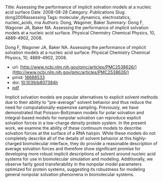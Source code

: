Title: Assessing the performance of implicit solvation models at a nucleic acid surface
Date: 2008-08-28
Category: Publications
Slug: dong2008assessing
Tags: molecular_dynamics, electrostatics, nucleic_acids, rna
Authors: Dong, Wagoner, Baker
Summary: Dong F, Wagoner JA, Baker NA. Assessing the performance of implicit solvation models at a nucleic acid surface. Physical Chemistry Chemical Physics, 10, 4889-4902, 2008. 

Dong F, Wagoner JA, Baker NA. Assessing the performance of implicit solvation models at a nucleic acid surface. Physical Chemistry Chemical Physics, 10, 4889-4902, 2008. 

* url: [http://www.ncbi.nlm.nih.gov/pmc/articles/PMC2538626/](http://www.ncbi.nlm.nih.gov/pmc/articles/PMC2538626/)
* pmid: [18688533](18688533)
* doi: [10.1039/b807384h](10.1039/b807384h)
* [pdf](http://sobolevnrm.github.io/papers/dong2008assessing.pdf)

Implicit solvation models are popular alternatives to explicit solvent methods due to their ability to "pre-average" solvent behavior and thus reduce the need for computationally-expensive sampling. Previously, we have demonstrated that Poisson-Boltzmann models for polar solvation and integral-based models for nonpolar solvation can reproduce explicit solvation forces in a low-charge density protein system. In the present work, we examine the ability of these continuum models to describe solvation forces at the surface of a RNA hairpin. While these models do not completely describe all of the details of solvent behavior at this highly-charged biomolecular interface, they do provide a reasonable description of average solvation forces and therefore show significant promise for developing more robust implicit descriptions of solvent around nucleic acid systems for use in biomolecular simulation and modeling. Additionally, we observe fairly good transferability in the nonpolar model parameters optimized for protein systems, suggesting its robustness for modeling general nonpolar solvation phenomena in biomolecular systems.
